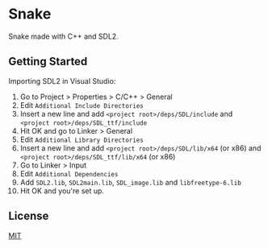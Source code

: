 # Snake
Snake made with C++ and SDL2.
## Getting Started
Importing SDL2 in Visual Studio:
1. Go to Project > Properties > C/C++ > General
2. Edit `Additional Include Directories`
3. Insert a new line and add `<project root>/deps/SDL/include` and `<project root>/deps/SDL_ttf/include`
4. Hit OK and go to Linker > General
5. Edit `Additional Library Directories`
6. Insert a new line and add `<project root>/deps/SDL/lib/x64` (or x86) and `<project root>/deps/SDL_ttf/lib/x64` (or x86)
7. Go to Linker > Input
8. Edit `Additional Dependencies`
9. Add `SDL2.lib`, `SDL2main.lib`, `SDL_image.lib` and `libfreetype-6.lib`
10. Hit OK and you're set up.
## License
[MIT](LICENSE)

